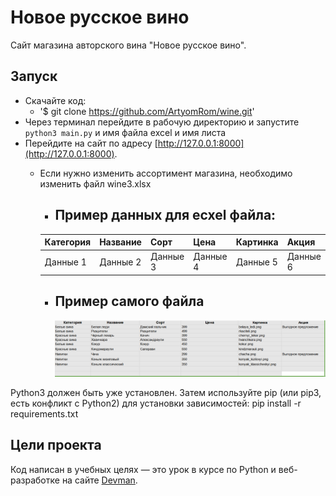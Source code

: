 # Новое русское вино

Сайт магазина авторского вина "Новое русское вино".

## Запуск

- Скачайте код:
  - '$ git clone https://github.com/ArtyomRom/wine.git'
- Через терминал перейдите в рабочую директорию и запустите `python3 main.py` и имя файла excel и имя листа
- Перейдите на сайт по адресу [http://127.0.0.1:8000](http://127.0.0.1:8000).
  - Если нужно изменить ассортимент магазина, необходимо изменить файл wine3.xlsx
    - ## Пример данных для ecxel файла: 

    | Категория | Название | Сорт      | Цена     | Картинка | Акция       |
    |-----------|----------|-----------|----------|----------|-------------|
    | Данные 1  | Данные 2  | Данные 3 | Данные 4 | Данные 5 | Данные  6   |
    
    - ## Пример самого файла
      ![img_1.png](img_1.png)


Python3 должен быть уже установлен. Затем используйте pip (или pip3, есть конфликт с Python2) для установки зависимостей:
pip install -r requirements.txt

## Цели проекта

Код написан в учебных целях — это урок в курсе по Python и веб-разработке на сайте [Devman](https://dvmn.org).
